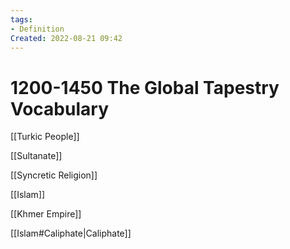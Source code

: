 ```yaml
---
tags:
- Definition
Created: 2022-08-21 09:42  
---
```

# 1200-1450 The Global Tapestry Vocabulary 

[[Turkic People]]

[[Sultanate]]

[[Syncretic Religion]]

[[Islam]]

[[Khmer Empire]]

[[Islam#Caliphate|Caliphate]]

